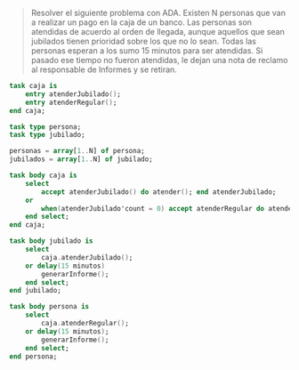 >Resolver el siguiente problema con ADA. Existen N personas que van a realizar un pago en la caja de un banco. Las personas son atendidas de acuerdo al orden de llegada, aunque aquellos que sean jubilados tienen prioridad sobre los que no lo sean. Todas las personas esperan a los sumo 15 minutos para ser atendidas. Si pasado ese tiempo no fueron atendidas, le dejan una nota de reclamo al responsable de Informes y se retiran.

```ada
task caja is
    entry atenderJubilado();
    entry atenderRegular();
end caja;

task type persona;
task type jubilado;

personas = array[1..N] of persona;
jubilados = array[1..N] of jubilado;

task body caja is 
    select
        accept atenderJubilado() do atender(); end atenderJubilado;
    or
        when(atenderJubilado'count = 0) accept atenderRegular do atender(); end atenderRegular;
    end select;
end caja;

task body jubilado is
    select 
        caja.atenderJubilado();
    or delay(15 minutos)
        generarInforme();
    end select;
end jubilado;

task body persona is
    select
        caja.atenderRegular();
    or delay(15 minutos);
        generarInforme();
    end select;
end persona;
```